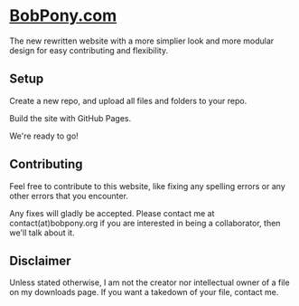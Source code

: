 # [BobPony.com][1] 
The new rewritten website with a more simplier look and more modular design for easy contributing and flexibility.

## Setup
Create a new repo, and upload all files and folders to your repo.

Build the site with GitHub Pages.

We're ready to go!

## Contributing

Feel free to contribute to this website, like fixing any spelling errors or any other errors that you encounter. 

Any fixes will gladly be accepted. Please contact me at contact(at)bobpony.org if you are interested in being a collaborator, then we'll talk about it.

## Disclaimer

Unless stated otherwise, I am not the creator nor intellectual owner of a file on my downloads page. If you want a takedown of your file, contact me.

[1]: https://bobpony.com "BobPony.com"
